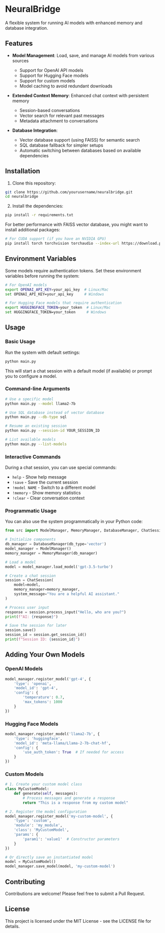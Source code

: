 # NeuralBridge

A flexible system for running AI models with enhanced memory and database integration.

## Features

- **Model Management**: Load, save, and manage AI models from various sources
  - Support for OpenAI API models
  - Support for Hugging Face models
  - Support for custom models
  - Model caching to avoid redundant downloads

- **Extended Context Memory**: Enhanced chat context with persistent memory
  - Session-based conversations
  - Vector search for relevant past messages
  - Metadata attachment to conversations

- **Database Integration**:
  - Vector database support (using FAISS) for semantic search
  - SQL database fallback for simpler setups
  - Automatic switching between databases based on available dependencies

## Installation

1. Clone this repository:
```bash
git clone https://github.com/yourusername/neuralbridge.git
cd neuralbridge
```

2. Install the dependencies:
```bash
pip install -r requirements.txt
```

For better performance with FAISS vector database, you might want to install additional packages:
```bash
# For CUDA support (if you have an NVIDIA GPU)
pip install torch torchvision torchaudio --index-url https://download.pytorch.org/whl/cu118
```

## Environment Variables

Some models require authentication tokens. Set these environment variables before running the system:

```bash
# For OpenAI models
export OPENAI_API_KEY=your_api_key  # Linux/Mac
set OPENAI_API_KEY=your_api_key     # Windows

# For Hugging Face models that require authentication
export HUGGINGFACE_TOKEN=your_token  # Linux/Mac
set HUGGINGFACE_TOKEN=your_token     # Windows
```

## Usage

### Basic Usage

Run the system with default settings:

```bash
python main.py
```

This will start a chat session with a default model (if available) or prompt you to configure a model.

### Command-line Arguments

```bash
# Use a specific model
python main.py --model llama2-7b

# Use SQL database instead of vector database
python main.py --db-type sql

# Resume an existing session
python main.py --session-id YOUR_SESSION_ID

# List available models
python main.py --list-models
```

### Interactive Commands

During a chat session, you can use special commands:

- `help` - Show help message
- `!save` - Save the current session
- `!model NAME` - Switch to a different model
- `!memory` - Show memory statistics
- `!clear` - Clear conversation context

### Programmatic Usage

You can also use the system programmatically in your Python code:

```python
from src import ModelManager, MemoryManager, DatabaseManager, ChatSession

# Initialize components
db_manager = DatabaseManager(db_type='vector')
model_manager = ModelManager()
memory_manager = MemoryManager(db_manager)

# Load a model
model = model_manager.load_model('gpt-3.5-turbo')

# Create a chat session
session = ChatSession(
    model=model,
    memory_manager=memory_manager,
    system_message="You are a helpful AI assistant."
)

# Process user input
response = session.process_input("Hello, who are you?")
print(f"AI: {response}")

# Save the session for later
session.save()
session_id = session.get_session_id()
print(f"Session ID: {session_id}")
```

## Adding Your Own Models

### OpenAI Models

```python
model_manager.register_model('gpt-4', {
    'type': 'openai',
    'model_id': 'gpt-4',
    'config': {
        'temperature': 0.7,
        'max_tokens': 1000
    }
})
```

### Hugging Face Models

```python
model_manager.register_model('llama2-7b', {
    'type': 'huggingface',
    'model_id': 'meta-llama/Llama-2-7b-chat-hf',
    'config': {
        'use_auth_token': True  # If needed for access
    }
})
```

### Custom Models

```python
# 1. Create your custom model class
class MyCustomModel:
    def generate(self, messages):
        # Process messages and generate a response
        return "This is a response from my custom model"

# 2. Register the model configuration
model_manager.register_model('my-custom-model', {
    'type': 'custom',
    'module': 'my_module',
    'class': 'MyCustomModel',
    'params': {
        'param1': 'value1'  # Constructor parameters
    }
})

# Or directly save an instantiated model
model = MyCustomModel()
model_manager.save_model(model, 'my-custom-model')
```

## Contributing

Contributions are welcome! Please feel free to submit a Pull Request.

## License

This project is licensed under the MIT License - see the LICENSE file for details. 